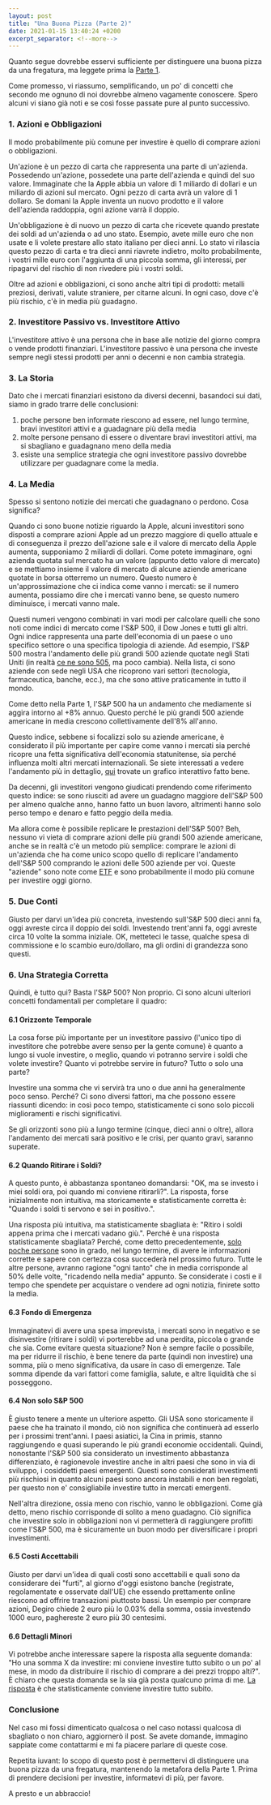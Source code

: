 ```yaml
---
layout: post
title: "Una Buona Pizza (Parte 2)"
date: 2021-01-15 13:40:24 +0200
excerpt_separator: <!--more-->
---
```

<!-- <p>{{ page.date | date: "%B %e, %Y" }}</p> -->
Quanto segue dovrebbe esservi sufficiente per distinguere una buona pizza da una fregatura, ma leggete prima la [Parte 1](https://matteoromiti.github.io/blog/Una-Buona-Pizza/). <!--more--> 

Come promesso, vi riassumo, semplificando, un po' di concetti che secondo me ognuno di noi dovrebbe almeno vagamente conoscere. Spero alcuni vi siano già noti e se così fosse passate pure al punto successivo.

### 1. Azioni e Obbligazioni

Il modo probabilmente più comune per investire è quello di comprare azioni o obbligazioni. 

Un'azione è un pezzo di carta che rappresenta una parte di un'azienda. Possedendo un'azione, possedete una parte dell'azienda e quindi del suo valore. Immaginate che la Apple abbia un valore di 1 miliardo di dollari e un miliardo di azioni sul mercato. Ogni pezzo di carta avrà un valore di 1 dollaro. Se domani la Apple inventa un nuovo prodotto e il valore dell'azienda raddoppia, ogni azione varrà il doppio.

Un'obbligazione è di nuovo un pezzo di carta che ricevete quando prestate dei soldi ad un'azienda o ad uno stato. Esempio, avete mille euro che non usate e li volete prestare allo stato italiano per dieci anni. Lo stato vi rilascia questo pezzo di carta e tra dieci anni riavrete indietro, molto probabilmente, i vostri mille euro con l'aggiunta di una piccola somma, gli interessi, per ripagarvi del rischio di non rivedere più i vostri soldi.

Oltre ad azioni e obbligazioni, ci sono anche altri tipi di prodotti: metalli preziosi, derivati, valute straniere, per citarne alcuni. In ogni caso, dove c'è più rischio, c'è in media più guadagno.

### 2. Investitore Passivo vs. Investitore Attivo

L'investitore attivo è una persona che in base alle notizie del giorno compra o vende prodotti finanziari.
L'investitore passivo è una persona che investe sempre negli stessi prodotti per anni o decenni e non cambia strategia.

### 3. La Storia

Dato che i mercati finanziari esistono da diversi decenni, basandoci sui dati, siamo in grado trarre delle conclusioni: 
1. poche persone ben informate riescono ad essere, nel lungo termine, bravi investitori attivi e a guadagnare più della media
2. molte persone pensano di essere o diventare bravi investitori attivi, ma si sbagliano e guadagnano meno della media
3. esiste una semplice strategia che ogni investitore passivo dovrebbe utilizzare per guadagnare come la media.

### 4. La Media

Spesso si sentono notizie dei mercati che guadagnano o perdono. Cosa significa? 

Quando ci sono buone notizie riguardo la Apple, alcuni investitori sono disposti a comprare azioni Apple ad un prezzo maggiore di quello attuale e di conseguenza il prezzo dell'azione sale e il valore di mercato della Apple aumenta, supponiamo 2 miliardi di dollari. Come potete immaginare, ogni azienda quotata sul mercato ha un valore (appunto detto valore di mercato) e se mettiamo insieme il valore di mercato di alcune aziende americane quotate in borsa otterremo un numero. Questo numero è un'approssimazione che ci indica come vanno i mercati: se il numero aumenta, possiamo dire che i mercati vanno bene, se questo numero diminuisce, i mercati vanno male.

Questi numeri vengono combinati in vari modi per calcolare quelli che sono noti come indici di mercato come l'S&P 500, il Dow Jones e tutti gli altri. Ogni indice rappresenta una parte dell'economia di un paese o uno specifico settore o una specifica tipologia di aziende. Ad esempio, l'S&P 500 mostra l'andamento delle più grandi 500 aziende quotate negli Stati Uniti (in realtà [ce ne sono 505](https://en.wikipedia.org/wiki/List_of_S%26P_500_companies), ma poco cambia). Nella lista, ci sono aziende con sede negli USA che ricoprono vari settori (tecnologia, farmaceutica, banche, ecc.), ma che sono attive praticamente in tutto il mondo.

Come detto nella Parte 1, l'S&P 500 ha un andamento che mediamente si aggira intorno al +8% annuo. Questo perché le più grandi 500 aziende americane in media crescono collettivamente dell'8% all'anno.

Questo indice, sebbene si focalizzi solo su aziende americane, è considerato il più importante per capire come vanno i mercati sia perché ricopre una fetta significativa dell'economia statunitense, sia perché influenza molti altri mercati internazionali. Se siete interessati a vedere l'andamento più in dettaglio, [qui](https://finance.yahoo.com/chart/%5EGSPC) trovate un grafico interattivo fatto bene.

Da decenni, gli investitori vengono giudicati prendendo come riferimento questo indice: se sono riusciti ad avere un guadagno maggiore dell'S&P 500 per almeno qualche anno, hanno fatto un buon lavoro, altrimenti hanno solo perso tempo e denaro e fatto peggio della media. 

Ma allora come è possibile replicare le prestazioni dell'S&P 500? 
Beh, nessuno vi vieta di comprare azioni delle più grandi 500 aziende americane, anche se in realtà c'è un metodo più semplice: comprare le azioni di un'azienda che ha come unico scopo quello di replicare l'andamento dell'S&P 500 comprando le azioni delle 500 aziende per voi. Queste "aziende" sono note come [ETF](https://it.wikipedia.org/wiki/Exchange-traded_fund) e sono probabilmente il modo più comune per investire oggi giorno.

### 5. Due Conti
Giusto per darvi un'idea più concreta, investendo sull'S&P 500 dieci anni fa, oggi avreste circa il doppio dei soldi. Investendo trent'anni fa, oggi avreste circa 10 volte la somma iniziale. OK, metteteci le tasse, qualche spesa di commissione e lo scambio euro/dollaro, ma gli ordini di grandezza sono questi.

### 6. Una Strategia Corretta

Quindi, è tutto qui? Basta l'S&P 500? 
Non proprio. Ci sono alcuni ulteriori concetti fondamentali per completare il quadro:

#### 6.1 Orizzonte Temporale
La cosa forse più importante per un investitore passivo (l'unico tipo di investitore che potrebbe avere senso per la gente comune) è quanto a lungo si vuole investire, o meglio, quando vi potranno servire i soldi che volete investire? Quanto vi potrebbe servire in futuro? Tutto o solo una parte?

Investire una somma che vi servirà tra uno o due anni ha generalmente poco senso. Perché? Ci sono diversi fattori, ma che possono essere riassunti dicendo: in così poco tempo, statisticamente ci sono solo piccoli miglioramenti e rischi significativi.

Se gli orizzonti sono più a lungo termine (cinque, dieci anni o oltre), allora l'andamento dei mercati sarà positivo e le crisi, per quanto gravi, saranno superate.

#### 6.2 Quando Ritirare i Soldi?
A questo punto, è abbastanza spontaneo domandarsi: "OK, ma se investo i miei soldi ora, poi quando mi conviene ritirarli?". La risposta, forse inizialmente non intuitiva, ma storicamente e statisticamente corretta è: "Quando i soldi ti servono e sei in positivo.". 

Una risposta più intuitiva, ma statisticamente sbagliata è: "Ritiro i soldi appena prima che i mercati vadano giù.". Perché è una risposta statisticamente sbagliata? Perché, come detto precedentemente, [solo poche persone](https://pbs.twimg.com/media/CMpDaLLUEAAPUz7?format=jpg&name=medium) sono in grado, nel lungo termine, di avere le informazioni corrette e sapere con certezza cosa succederà nel prossimo futuro. Tutte le altre persone, avranno ragione "ogni tanto" che in media corrisponde al 50% delle volte, "ricadendo nella media" appunto. Se considerate i costi e il tempo che spendete per acquistare o vendere ad ogni notizia, finirete sotto la media.

#### 6.3 Fondo di Emergenza

Immaginatevi di avere una spesa imprevista, i mercati sono in negativo e se disinvestire (ritirare i soldi) vi porterebbe ad una perdita, piccola o grande che sia. Come evitare questa situazione? Non è sempre facile o possibile, ma per ridurre il rischio, è bene tenere da parte (quindi non investire) una somma, più o meno significativa, da usare in caso di emergenze. Tale somma dipende da vari fattori come famiglia, salute, e altre liquidità che si posseggono.

#### 6.4 Non solo S&P 500

È giusto tenere a mente un ulteriore aspetto. Gli USA sono storicamente il paese che ha trainato il mondo, ciò non significa che continuerà ad esserlo per i prossimi trent'anni. I paesi asiatici, la Cina in primis, stanno raggiungendo e quasi superando le più grandi economie occidentali. Quindi, nonostante l'S&P 500 sia considerato un investimento abbastanza differenziato, è ragionevole investire anche in altri paesi che sono in via di sviluppo, i cosiddetti paesi emergenti. Questi sono considerati investimenti più rischiosi in quanto alcuni paesi sono ancora instabili e non ben regolati, per questo non e' consigliabile investire tutto in mercati emergenti.

Nell'altra direzione, ossia meno con rischio, vanno le obbligazioni. Come già detto, meno rischio corrisponde di solito a meno guadagno. Ciò significa che investire solo in obbligazioni non vi permetterà di raggiungere profitti come l'S&P 500, ma è sicuramente un buon modo per diversificare i propri investimenti.

#### 6.5 Costi Accettabili

Giusto per darvi un'idea di quali costi sono accettabili e quali sono da considerare dei "furti", al giorno d'oggi esistono banche (registrate, regolamentate e osservate dall'UE) che essendo prettamente online riescono ad offrire transazioni piuttosto bassi. Un esempio per comprare azioni, Degiro chiede 2 euro più lo 0.03% della somma, ossia investendo 1000 euro, paghereste 2 euro più 30 centesimi.

#### 6.6 Dettagli Minori

Vi potrebbe anche interessare sapere la risposta alla seguente domanda: "Ho una somma X da investire: mi conviene investire tutto subito o un po' al mese, in modo da distribuire il rischio di comprare a dei prezzi troppo alti?". È chiaro che questa domanda se la sia già posta qualcuno prima di me. [La risposta](https://www.cibcwg.com/c/document_library/get_file?uuid=66dd5421-ca73-4c82-9100-5b7112cc367f&groupId=42410&version=1.0) è che statisticamente conviene investire tutto subito.

### Conclusione

Nel caso mi fossi dimenticato qualcosa o nel caso notassi qualcosa di sbagliato o non chiaro, aggiornerò il post. Se avete domande, immagino sappiate come contattarmi e mi fa piacere parlare di queste cose.

Repetita iuvant: lo scopo di questo post è permettervi di distinguere una buona pizza da una fregatura, mantenendo la metafora della Parte 1. Prima di prendere decisioni per investire, informatevi di più, per favore.

A presto e un abbraccio!
